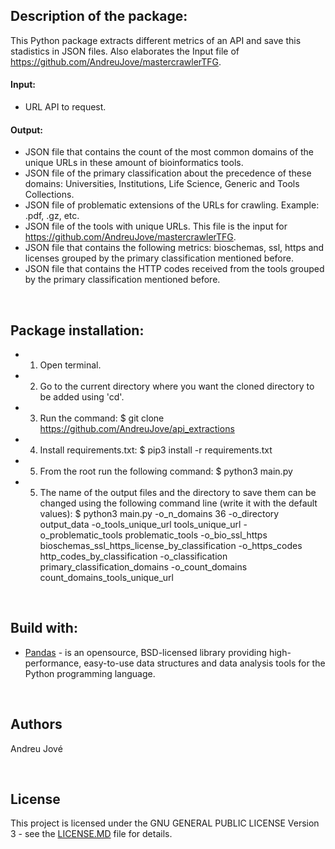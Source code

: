 
## Description of the package:
This Python package extracts different metrics of an API and save this stadistics in JSON files. Also elaborates the Input file of https://github.com/AndreuJove/mastercrawlerTFG.

#### Input:
- URL API to request.

#### Output:
- JSON file that contains the count of the most common domains of the unique URLs in these amount of bioinformatics tools.
- JSON file of the primary classification about the precedence of these domains: Universities, Institutions, Life Science, Generic and Tools Collections.
- JSON file of problematic extensions of the URLs for crawling. Example: .pdf, .gz, etc.
- JSON file of the tools with unique URLs. This file is the input for https://github.com/AndreuJove/mastercrawlerTFG.
- JSON file that contains the following metrics: bioschemas, ssl, https and licenses grouped by the primary classification mentioned before.
- JSON file that contains the HTTP codes received from the tools grouped by the primary classification mentioned before.
<br />


## Package installation:

- 1) Open terminal.
- 2) Go to the current directory where you want the cloned directory to be added using 'cd'.
- 3) Run the command: 
        $ git clone https://github.com/AndreuJove/api_extractions
- 4) Install requirements.txt:
        $ pip3 install -r requirements.txt
- 5) From the root run the following command:
        $ python3 main.py
- 5) The name of the output files and the directory to save them can be changed using the following command line (write it with the default values):
        $ python3 main.py -o_n_domains 36 -o_directory output_data -o_tools_unique_url tools_unique_url -o_problematic_tools problematic_tools -o_bio_ssl_https bioschemas_ssl_https_license_by_classification -o_https_codes http_codes_by_classification -o_classification primary_classification_domains
        -o_count_domains count_domains_tools_unique_url
<br />


## Build with:
- [Pandas](https://pandas.pydata.org/docs/) - is an opensource, BSD-licensed library providing high-performance, easy-to-use data structures and data analysis tools for the Python programming language.

<br />


## Authors

Andreu Jové

<br />


## License

This project is licensed under the GNU GENERAL PUBLIC LICENSE Version 3 - see the [LICENSE.MD](https://github.com/AndreuJove/mastercrawlerTFG/blob/master/LICENSE.md) file for details.